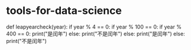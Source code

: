 # tools-for-data-science
def leapyearcheck(year):
  if year % 4 == 0:
    if year % 100 == 0:
      if year % 400 == 0:
        print("是闰年")
      else:
        print("不是闰年")
    else:
      print("是闰年")
  else:
    print("不是闰年")
   
      
